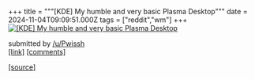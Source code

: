 +++
title = """[KDE] My humble and very basic Plasma Desktop"""
date = 2024-11-04T09:09:51.000Z
tags = ["reddit","wm"]
+++
[![[KDE] My humble and very basic Plasma Desktop](https://b.thumbs.redditmedia.com/hPFfDXtz2X5axZ-xrg8AqGeMk_UlRqcXuX2VBgwMWFc.jpg "[KDE] My humble and very basic Plasma Desktop")](https://www.reddit.com/r/unixporn/comments/1gja4b3/kde_my_humble_and_very_basic_plasma_desktop/)

submitted by [/u/Pwissh](https://www.reddit.com/user/Pwissh)  
[\[link\]](https://www.reddit.com/gallery/1gja4b3) [\[comments\]](https://www.reddit.com/r/unixporn/comments/1gja4b3/kde_my_humble_and_very_basic_plasma_desktop/)

[[source]](https://www.reddit.com/r/unixporn/comments/1gja4b3/kde_my_humble_and_very_basic_plasma_desktop/)
